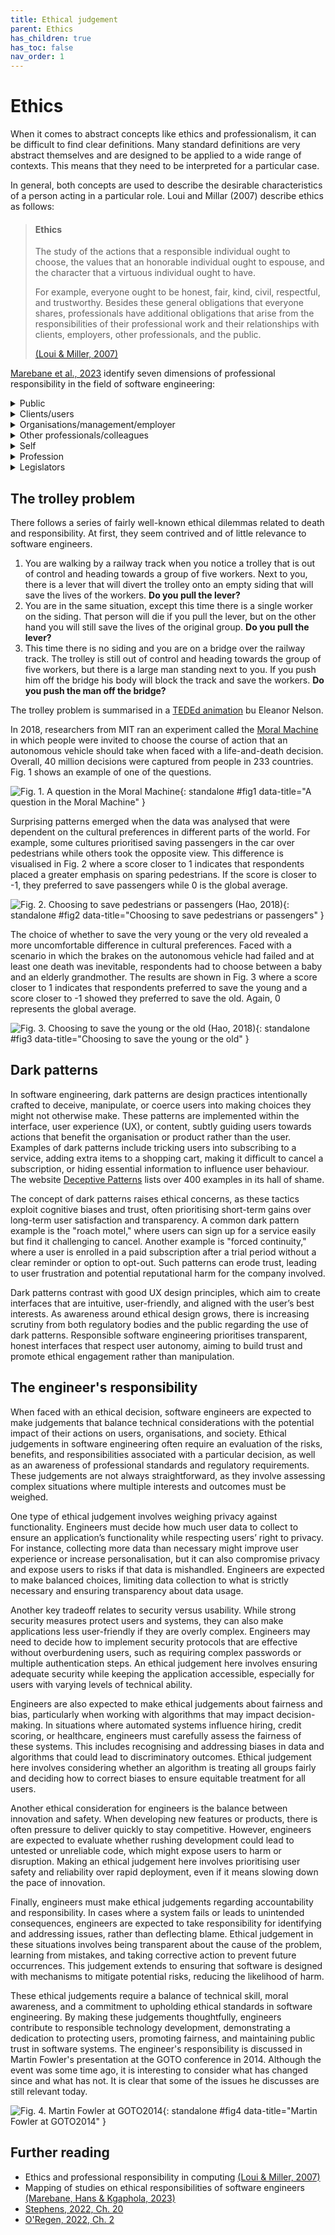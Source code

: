 ```yaml
---
title: Ethical judgement
parent: Ethics
has_children: true
has_toc: false
nav_order: 1
---
```


# Ethics

When it comes to abstract concepts like ethics and professionalism, it can be difficult to
find clear definitions. Many standard definitions are very abstract themselves and are
designed to be applied to a wide range of contexts. This means that they need to be
interpreted for a particular case.

In general, both concepts are used to describe the desirable characteristics of a person
acting in a particular role. Loui and Millar (2007) describe ethics as follows:

> #### Ethics
>
> The study of the actions that a responsible individual ought to choose, the values that an
> honorable individual ought to espouse, and the character that a virtuous individual ought
> to have.
>
> For example, everyone ought to be honest, fair, kind, civil, respectful, and trustworthy.
> Besides these general obligations that everyone shares, professionals have additional
> obligations that arise from the responsibilities of their professional work and their
> relationships with clients, employers, other professionals, and the public.
>
> [(Loui & Miller, 2007)](https://onlineethics.org/cases/ethics-and-professional-responsibility-computing)

[Marebane et al., 2023](https://doi.org/10.1109/AFRICON55910.2023.10293734) identify seven dimensions of 
professional responsibility in the field of software engineering:

<details class="blue-bar">
<summary>Public</summary>
* To ensure the safety, health, and welfare of the public
* Contribute to public policies on computing
* Not to cause harm
* Ensure the security of stored data for society
* To serve and promote public good
* Improve public understanding of computing and its consequences
* Create software that respects and values people
* Have concerns about the social effects of computers on operators, users, and the public
</details>
<details class="blue-bar">
<summary>Clients/users</summary>
* Perform assigned tasks competently, according to professional standards
* Concern for the social effects of computers on operators, users, and the public
* Exercise due diligence in creating software, and they should be as candid as possible about both known and unknown faults in the software—particularly software for safety-critical systems
* Should prevent harm to the ultimate users and others
* Safety of software product users
* Security vulnerabilities
* Develop quality products for clients
* Consult customers and other experts to ensure solving the real problem of the client
* Protect the privacy of personal information of clients and other stakeholders of their products
* Report all relevant findings honestly and accurately
</details>
<details class="blue-bar">
<summary>Organisations/management/employer</summary>
* Keep trade secrets information of employers confidential
* Honour other forms of intellectual property
* Be aware of potential conflicts of interest
* Report and resolve security vulnerabilities
</details>
<details class="blue-bar">
<summary>Other professionals/colleagues</summary>
* Demonstrate a kind of respect called collegiality
* Be open for peer review
* Accept and provide appropriate professional review
* Acquire and maintain professional competence
* Follow professional standards
* Mentor junior professionals
* Produce maintainable products
</details>
<details class="blue-bar">
<summary>Self</summary>
* Accepts responsibility for design decisions and must not approve inappropriate designs even if ordered to do so
* Object openly to decisions that violate professional standards
* Be honest about capabilities
* Honour contracts, agreements and assigned responsibilities
* Access computing and communication resources only when authorised to do so
</details>
<details class="blue-bar">
<summary>Profession</summary>
* Consider not only the specifications but non-technical issues as well, e.g. quality of life of users and others
* Volunteer knowledge of the profession
* Strive to achieve the highest quality, effectiveness and dignity in both the process and products of professional work
* Know and respect existing laws pertaining to professional work
* Give comprehensive and thorough evaluations of computer systems and their impacts, including analysis of possible risks
</details>
<details class="blue-bar">
<summary>Legislators</summary>
* Adhere to the law and regulatory mandates
</details>

## The trolley problem

There follows a series of fairly well-known ethical dilemmas related to death and
responsibility. At first, they seem contrived and of little relevance to software engineers.

1. You are walking by a railway track when you notice a trolley that is out of control
   and heading towards a group of five workers. Next to you, there is a lever that will
   divert the trolley onto an empty siding that will save the lives of the workers.
   **Do you pull the lever?**
2. You are in the same situation, except this time there is a single worker on the siding.
   That person will die if you pull the lever, but on the other hand you will still save
   the lives of the original group. **Do you pull the lever?**
3. This time there is no siding and you are on a bridge over the railway track. The trolley
   is still out of control and heading towards the group of five workers, but there is a
   large man standing next to you. If you push him off the bridge his body will block the
   track and save the workers. **Do you push the man off the bridge?**

The trolley problem is summarised in a
[TEDEd animation](https://ed.ted.com/lessons/would-you-sacrifice-one-person-to-save-five-eleanor-nelsen)
bu Eleanor Nelson.

In 2018, researchers from MIT ran an experiment called
the [Moral Machine](https://doi.org/10.1038/s41586-018-0637-6) in which people were
invited to choose the course of action that an autonomous vehicle should take when
faced with a life-and-death decision. Overall, 40 million decisions were captured from
people in 233 countries. Fig. 1 shows an example of one of the questions.

![Fig. 1. A question in the Moral Machine](images/moral_machine.png){: standalone #fig1 data-title="A question in the Moral Machine" }

Surprising patterns emerged when the data was analysed that were dependent on the
cultural preferences in different parts of the world. For example, some cultures
prioritised saving passengers in the car over pedestrians while others took the
opposite view. This difference is visualised in Fig. 2 where a score closer to 1
indicates that respondents placed a greater emphasis on sparing pedestrians. If the score
is closer to -1, they preferred to save passengers while 0 is the global average.

![Fig. 2. Choosing to save pedestrians or passengers (<a href="https://www.technologyreview.com/2018/10/24/139313/a-global-ethics-study-aims-to-help-ai-solve-the-self-driving-trolley-problem/">Hao, 2018</a>)](images/passengers_pedestrians.png){: standalone #fig2 data-title="Choosing to save pedestrians or passengers" }

The choice of whether to save the very young or the very old revealed a more uncomfortable
difference in cultural preferences. Faced with a scenario in which the brakes on the
autonomous vehicle had failed and at least one death was inevitable, respondents had to
choose between a baby and an elderly grandmother. The results are shown in Fig. 3 where
a score closer to 1 indicates that respondents preferred to save the young and a score
closer to -1 showed they preferred to save the old. Again, 0 represents the global average.

![Fig. 3. Choosing to save the young or the old (<a href="https://www.technologyreview.com/2018/10/24/139313/a-global-ethics-study-aims-to-help-ai-solve-the-self-driving-trolley-problem/">Hao, 2018</a>)](images/young_old.png){: standalone #fig3 data-title="Choosing to save the young or the old" }

## Dark patterns

In software engineering, dark patterns are design practices intentionally crafted to deceive, manipulate, 
or coerce users into making choices they might not otherwise make. These patterns are implemented within 
the interface, user experience (UX), or content, subtly guiding users towards actions that benefit the 
organisation or product rather than the user. Examples of dark patterns include tricking users into 
subscribing to a service, adding extra items to a shopping cart, making it difficult to cancel a 
subscription, or hiding essential information to influence user behaviour. The website
[Deceptive Patterns](https://www.deceptive.design/) lists over 400 examples in its hall of shame.

The concept of dark patterns raises ethical concerns, as these tactics exploit cognitive biases and trust, 
often prioritising short-term gains over long-term user satisfaction and transparency. A common dark 
pattern example is the "roach motel," where users can sign up for a service easily but find it challenging 
to cancel. Another example is "forced continuity," where a user is enrolled in a paid subscription after 
a trial period without a clear reminder or option to opt-out. Such patterns can erode trust, leading to 
user frustration and potential reputational harm for the company involved.

Dark patterns contrast with good UX design principles, which aim to create interfaces that are intuitive, 
user-friendly, and aligned with the user’s best interests. As awareness around ethical design grows, 
there is increasing scrutiny from both regulatory bodies and the public regarding the use of dark 
patterns. Responsible software engineering prioritises transparent, honest interfaces that respect user
autonomy, aiming to build trust and promote ethical engagement rather than manipulation.

## The engineer's responsibility

When faced with an ethical decision, software engineers are expected to make judgements that balance 
technical considerations with the potential impact of their actions on users, organisations, and society. 
Ethical judgements in software engineering often require an evaluation of the risks, benefits, and 
responsibilities associated with a particular decision, as well as an awareness of professional standards 
and regulatory requirements. These judgements are not always straightforward, as they involve assessing 
complex situations where multiple interests and outcomes must be weighed.

One type of ethical judgement involves weighing privacy against functionality. Engineers must decide how 
much user data to collect to ensure an application’s functionality while respecting users’ right to privacy. 
For instance, collecting more data than necessary might improve user experience or increase personalisation, 
but it can also compromise privacy and expose users to risks if that data is mishandled. Engineers are 
expected to make balanced choices, limiting data collection to what is strictly necessary and ensuring 
transparency about data usage.

Another key tradeoff relates to security versus usability. While strong security measures protect users 
and systems, they can also make applications less user-friendly if they are overly complex. Engineers may 
need to decide how to implement security protocols that are effective without overburdening users, such 
as requiring complex passwords or multiple authentication steps. An ethical judgement here involves 
ensuring adequate security while keeping the application accessible, especially for users with varying 
levels of technical ability.

Engineers are also expected to make ethical judgements about fairness and bias, particularly when working 
with algorithms that may impact decision-making. In situations where automated systems influence hiring, 
credit scoring, or healthcare, engineers must carefully assess the fairness of these systems. This 
includes recognising and addressing biases in data and algorithms that could lead to discriminatory 
outcomes. Ethical judgement here involves considering whether an algorithm is treating all groups fairly 
and deciding how to correct biases to ensure equitable treatment for all users.

Another ethical consideration for engineers is the balance between innovation and safety. When developing 
new features or products, there is often pressure to deliver quickly to stay competitive. However, 
engineers are expected to evaluate whether rushing development could lead to untested or unreliable code, 
which might expose users to harm or disruption. Making an ethical judgement here involves prioritising 
user safety and reliability over rapid deployment, even if it means slowing down the pace of innovation.

Finally, engineers must make ethical judgements regarding accountability and responsibility. In cases 
where a system fails or leads to unintended consequences, engineers are expected to take responsibility 
for identifying and addressing issues, rather than deflecting blame. Ethical judgement in these 
situations involves being transparent about the cause of the problem, learning from mistakes, and 
taking corrective action to prevent future occurrences. This judgement extends to ensuring that software 
is designed with mechanisms to mitigate potential risks, reducing the likelihood of harm.

These ethical judgements require a balance of technical skill, moral awareness, and a commitment to 
upholding ethical standards in software engineering. By making these judgements thoughtfully, engineers 
contribute to responsible technology development, demonstrating a dedication to protecting users, 
promoting fairness, and maintaining public trust in software systems. The engineer's responsibility
is discussed in Martin Fowler's presentation at the GOTO conference in 2014. Although the event was some 
time ago, it is interesting to consider what has changed since and what has not. It is clear that some of 
the issues he discusses are still relevant today.

![Fig. 4. Martin Fowler at GOTO2014](images/goto2014.png){: standalone #fig4 data-title="Martin Fowler at GOTO2014" }

## Further reading

* Ethics and professional responsibility in computing [(Loui & Miller, 2007)](https://onlineethics.org/cases/ethics-and-professional-responsibility-computing)
* Mapping of studies on ethical responsibilities of software engineers [(Marebane, Hans & Kgaphola, 2023)](https://doi.org/10.1109/AFRICON55910.2023.10293734)
* [Stephens, 2022, Ch. 20](https://learning.oreilly.com/library/view/beginning-software-engineering/9781119901709/c20.xhtml)
* [O'Regen, 2022, Ch. 2](https://link-springer-com.napier.idm.oclc.org/chapter/10.1007/978-3-031-07816-3_2)
